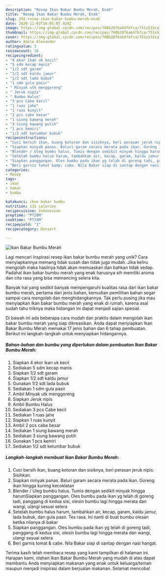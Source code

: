 ```yaml
---
description: "Resep Ikan Bakar Bumbu Merah, Enak"
title: "Resep Ikan Bakar Bumbu Merah, Enak"
slug: 292-resep-ikan-bakar-bumbu-merah-enak
date: 2020-11-03T16:05:07.928Z
image: https://img-global.cpcdn.com/recipes/708b28f6a64fbfca/751x532cq70/ikan-bakar-bumbu-merah-foto-resep-utama.jpg
thumbnail: https://img-global.cpcdn.com/recipes/708b28f6a64fbfca/751x532cq70/ikan-bakar-bumbu-merah-foto-resep-utama.jpg
cover: https://img-global.cpcdn.com/recipes/708b28f6a64fbfca/751x532cq70/ikan-bakar-bumbu-merah-foto-resep-utama.jpg
author: Adele Alexander
ratingvalue: 3
reviewcount: 10
recipeingredient:
- "4 ekor ikan uk kecil"
- "5 sdm kecap manis"
- "1/2 sdt garam"
- "1/2 sdt kaldu jamur"
- "1/2 sdt lada bubuk"
- "1 sdm gula pasir"
- " Minyak utk menggoreng"
- " Jeruk nipis"
- " Bumbu Halus"
- "3 pcs Cabe kecil"
- "1 ruas jahe"
- "1 ruas kunyit"
- "2 pcs cabe besar"
- "1 siung bawang merah"
- "3 siung bawang putih"
- "1 pcs kemiri"
- "1/2 sdt ketumbar bubuk"
recipeinstructions:
- "Cuci bersih ikan, buang kotoran dan sisiknya, beri perasan jeruk nipis. Sisihkan."
- "Siapkan minyak panas. Baluri garam secara merata pada ikan. Goreng ikan hingga kuning kecoklatan"
- "Blender / Uleg bumbu halus. Tumis dengan sedikit minyak hingga harumSiapkan panggangan. Oles bumbu pada ikan yg telah di goreng tadi, panggang di kedua sisi, olesin bumbu lagi hingga merata dan wangi, ulangi sesuai selera"
- "Setelah bumbu halus harum, tambahkan air, kecap, garam, kaldu jamur, lada bubuk, dan gula pasir. Tes rasa. Ini nanti di buat bumbu olesan ketika nilanya di bakar"
- "Siapkan panggangan. Oles bumbu pada ikan yg telah di goreng tadi, panggang di kedua sisi, olesin bumbu lagi hingga merata dan wangi, ulangi sesuai selera"
- "Beri garnis tomat &amp; cabe. Nila Bakar siap di santap dengan nasi hangat."
categories:
- Resep
tags:
- ikan
- bakar
- bumbu

katakunci: ikan bakar bumbu 
nutrition: 131 calories
recipecuisine: Indonesian
preptime: "PT20M"
cooktime: "PT34M"
recipeyield: "1"
recipecategory: Dessert

---
```



![Ikan Bakar Bumbu Merah](https://img-global.cpcdn.com/recipes/708b28f6a64fbfca/751x532cq70/ikan-bakar-bumbu-merah-foto-resep-utama.jpg)

Lagi mencari inspirasi resep ikan bakar bumbu merah yang unik? Cara menyiapkannya memang tidak susah dan tidak juga mudah. Jika keliru mengolah maka hasilnya tidak akan memuaskan dan bahkan tidak sedap. Padahal ikan bakar bumbu merah yang enak harusnya sih memiliki aroma dan cita rasa yang bisa memancing selera kita.



Banyak hal yang sedikit banyak mempengaruhi kualitas rasa dari ikan bakar bumbu merah, pertama dari jenis bahan, kemudian pemilihan bahan segar sampai cara mengolah dan menghidangkannya. Tak perlu pusing jika mau menyiapkan ikan bakar bumbu merah yang enak di rumah, karena asal sudah tahu triknya maka hidangan ini dapat menjadi sajian spesial.


Di bawah ini ada beberapa cara mudah dan praktis dalam mengolah ikan bakar bumbu merah yang siap dikreasikan. Anda dapat menyiapkan Ikan Bakar Bumbu Merah memakai 17 jenis bahan dan 6 tahap pembuatan. Berikut ini langkah-langkah untuk menyiapkan hidangannya.

<!--inarticleads1-->

##### Bahan-bahan dan bumbu yang diperlukan dalam pembuatan Ikan Bakar Bumbu Merah:

1. Siapkan 4 ekor ikan uk kecil
1. Sediakan 5 sdm kecap manis
1. Siapkan 1/2 sdt garam
1. Siapkan 1/2 sdt kaldu jamur
1. Gunakan 1/2 sdt lada bubuk
1. Sediakan 1 sdm gula pasir
1. Ambil  Minyak utk menggoreng
1. Siapkan  Jeruk nipis
1. Ambil  Bumbu Halus
1. Sediakan 3 pcs Cabe kecil
1. Sediakan 1 ruas jahe
1. Siapkan 1 ruas kunyit
1. Ambil 2 pcs cabe besar
1. Sediakan 1 siung bawang merah
1. Sediakan 3 siung bawang putih
1. Gunakan 1 pcs kemiri
1. Sediakan 1/2 sdt ketumbar bubuk




<!--inarticleads2-->

##### Langkah-langkah membuat Ikan Bakar Bumbu Merah:

1. Cuci bersih ikan, buang kotoran dan sisiknya, beri perasan jeruk nipis. Sisihkan.
1. Siapkan minyak panas. Baluri garam secara merata pada ikan. Goreng ikan hingga kuning kecoklatan
1. Blender / Uleg bumbu halus. Tumis dengan sedikit minyak hingga harumSiapkan panggangan. Oles bumbu pada ikan yg telah di goreng tadi, panggang di kedua sisi, olesin bumbu lagi hingga merata dan wangi, ulangi sesuai selera
1. Setelah bumbu halus harum, tambahkan air, kecap, garam, kaldu jamur, lada bubuk, dan gula pasir. Tes rasa. Ini nanti di buat bumbu olesan ketika nilanya di bakar
1. Siapkan panggangan. Oles bumbu pada ikan yg telah di goreng tadi, panggang di kedua sisi, olesin bumbu lagi hingga merata dan wangi, ulangi sesuai selera
1. Beri garnis tomat &amp; cabe. Nila Bakar siap di santap dengan nasi hangat.




Terima kasih telah membaca resep yang kami tampilkan di halaman ini. Harapan kami, olahan Ikan Bakar Bumbu Merah yang mudah di atas dapat membantu Anda menyiapkan makanan yang enak untuk keluarga/teman maupun menjadi inspirasi dalam berjualan makanan. Selamat mencoba!
